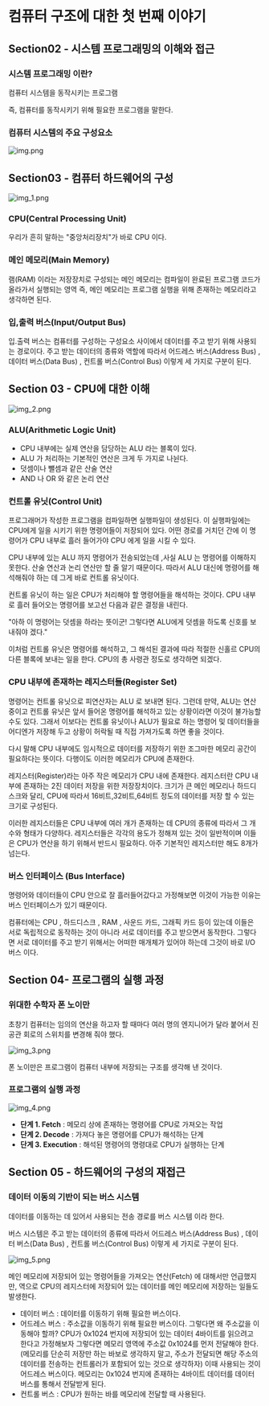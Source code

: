 #  컴퓨터 구조에 대한 첫 번째 이야기

## Section02 -  시스템 프로그래밍의 이해와 접근

### 시스템 프로그래밍 이란?

컴퓨터 시스템을 동작시키는 프로그램

즉, 컴퓨터를 동작시키기 위해 필요한 프로그램을 말한다. 

### 컴퓨터 시스템의 주요 구성요소

![img.png](img.png)

## Section03 - 컴퓨터 하드웨어의 구성

![img_1.png](img_1.png)

### CPU(Central Processing Unit)

우리가 흔히 말하는 "중앙처리장치"가 바로 CPU 이다. 

### 메인 메모리(Main Memory)

램(RAM) 이라는 저장장치로 구성되는 메인 메모리는 컴파일이 완료된 프로그램 코드가
올라가서 실행되는 영역 
즉, 메인 메모리는 프로그램 실행을 위해 존재하는 메모리라고 생각하면 된다.

### 입,출력 버스(Input/Output Bus)

입.출력 버스는 컴퓨터를 구성하는 구성요소 사이에서 데이터를 주고 받기 위해 사용되는
경로이다. 주고 받는 데이터의 종류와 역할에 따라서 어드레스 버스(Address Bus) , 
데이터 버스(Data Bus) , 컨트롤 버스(Control Bus) 이렇게 세 가지로 구분이 된다.

## Section 03 - CPU에 대한 이해

![img_2.png](img_2.png)

### ALU(Arithmetic Logic Unit)

- CPU 내부에는 실제 연산을 담당하는 ALU 라는 블록이 있다.
- ALU 가 처리하는 기본적인 연산은 크게 두 가지로 나뉜다.
- 덧셈이나 뺄셈과 같은 산술 연산
- AND 나 OR 와 같은 논리 연산

### 컨트롤 유닛(Control Unit)

프로그래머가 작성한 프로그램을 컴파일하면 실행파일이 생성된다. 이 실행파일에는 CPU에게
일을 시키기 위한 명령어들이 저장되어 있다. 어떤 경로를 거치던 간에 이 명령어가
CPU 내부로 흘러 들어가야 CPU 에게 일을 시킬 수 있다.

CPU 내부에 있는 ALU 까지 명령어가 전송되었는데 ,사실 ALU 는 명령어를 이해하지 못한다.
산술 연산과 논리 연산만 할 줄 알기 때문이다. 
따라서 ALU 대신에 명령어를 해석해줘야 하는 데 그게 바로 컨트롤 유닛이다.

컨트롤 유닛이 하는 일은 CPU가 처리해야 할 명령어들을 해석하는 것이다.
CPU 내부로 흘러 들어오는 명령어를 보고선 다음과 같은 결정을 내린다. 

"아하 이 명령어는 덧셈을 하라는 뜻이군! 그렇다면 ALU에게 덧셈을 하도록 신호를 보내줘야 겠다."

이처럼 컨트롤 유닛은 명령어를 해석하고, 그 해석된 결과에 따라 적절한 신홀르 CPU의 다른 블록에
보내는 일을 한다. CPU의 총 사령관 정도로 생각하면 되겠다.

### CPU 내부에 존재하는 레지스터들(Register Set)
명령어는 컨트롤 유닛으로 피연산자는 ALU 로 보내면 된다.
그런데 만약, ALU는 연산 중이고 컨트롤 유닛은 앞서 들어온 명령어를 해석하고 있는 상황이라면
이것이 불가능할 수도 있다. 그래서 이보다는 컨트롤 유닛이나 ALU가 필요로 하는 명령어 및
데이터들을 어디엔가 저장해 두고 상황이 허락될 때 직접 가져가도록 하면 좋을 것이다.

다시 말해 CPU 내부에도 임시적으로 데이터를 저장하기 위한 조그마한 메모리 공간이 필요하다는 뜻이다.
다행이도 이러한 메모리가 CPU에 존재한다. 

레지스터(Register)라는 아주 작은 메모리가 CPU 내에 존재한다.
레지스터란 CPU 내부에 존재하는 2진 데이터 저장을 위한 저장장치이다.
크기가 큰 메인 메모리나 하드디스크와 달리, CPU에 따라서 16비트,32비트,64비트 정도의 데이터를
저장 할 수 있는 크기로 구성된다. 

이러한 레지스터들은 CPU 내부에 여러 개가 존재하는 데 CPU의 종류에 따라서 그 개수와 형태가
다양하다. 레지스터들은 각각의 용도가 정해져 있는 것이 일반적이며 이들은 CPU가  연산을 하기 위해서
반드시 필요하다. 아주  기본적인 레지스터만 해도 8개가 넘는다.

### 버스 인터페이스 (Bus Interface)
명령어와 데이터들이 CPU 안으로 잘 흘러들어갔다고 가정해보면
이것이 가능한 이유는 버스 인터페이스가 있기 때문이다.

컴퓨터에는 CPU , 하드디스크 , RAM , 사운드 카드, 그래픽 카드 등이 있는데
이들은 서로 독립적으로 동작하는 것이 아니라 서로 데이터를 주고 받으면서 동작한다. 
그렇다면 서로 데이터를 주고 받기 위해서는 어떠한 매개체가 있어야 하는데 
그것이 바로 I/O 버스 이다.



## Section 04- 프로그램의 실행 과정

### 위대한 수학자 폰 노이만

초창기 컴퓨터는 임의의 연산을 하고자 할 때마다 여러 명의 엔지니어가 달라 붙어서
진공관 회로의 스위치를 변경해 줘야 했다.


![img_3.png](img_3.png)

폰 노이만은 프로그램이 컴퓨터 내부에 저장되는 구조를 생각해 낸 것이다. 

### 프로그램의 실행 과정


![img_4.png](img_4.png)


- **단계 1. Fetch** : 메모리 상에 존재하는 명령어를 CPU로 가져오는 작업
- **단계 2. Decode** : 가져다 놓은 명령어를 CPU가 해석하는 단계
- **단계 3. Execution** : 해석된 명령어의 명령대로 CPU가 실행하는 단계

##  Section 05 - 하드웨어의 구성의 재접근

### 데이터 이동의 기반이 되는 버스 시스템

데이터를 이동하는 데 있어서 사용되는 전송 경로를 버스 시스템 이라 한다.

버스 시스템은 주고 받는 데이터의 종류에 따라서
어드레스 버스(Address Bus) ,
데이터 버스(Data Bus) , 컨트롤 버스(Control Bus) 이렇게 세 가지로 구분이 된다.

![img_5.png](img_5.png)

메인 메모리에 저장되어 있는 명령어들을 가져오는 연산(Fetch) 에 대해서만 언급했지만,
역으로 CPU의 레지스터에 저장되어 있는 데이터를 메인 메모리에 저장하는 일들도 발생한다.

- 데이터 버스 : 데이터를 이동하기 위해 필요한 버스이다.
- 어드레스 버스 : 주소값을 이동하기 위해 필요한 버스이다. 그렇다면 왜 주소값을 이동해야 할까?
CPU가 0x1024 번지에 저장되어 있는 데이터 4바이트를 읽으려고 한다고 가정해보자 
그렇다면 메모리 영역에 주소값 0x1024를 먼저 전달해야 한다. (메모리를 단순히 저장만 하는 바보로
생각하지 말고, 주소가 전달되면 해당 주소의 데이터를 전송하는 컨트롤러가 포함되어 있는 것으로 생각하자)
이때 사용되는 것이 어드레스 버스이다. 메모리는 0x1024 번지에 존재하는 4바이트 데이터를 
데이터 버스를 통해서 전달받게 된다.
- 컨트롤 버스 : CPU가 원하는 바를 메모리에 전달할 때 사용된다. 
